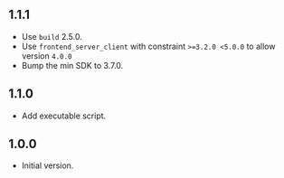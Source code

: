 ## 1.1.1

- Use `build` 2.5.0.
- Use `frontend_server_client` with constraint `>=3.2.0 <5.0.0` to allow version `4.0.0`
- Bump the min SDK to 3.7.0.


## 1.1.0

- Add executable script.


## 1.0.0

- Initial version.
